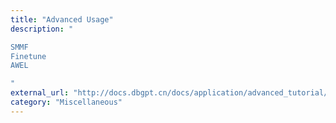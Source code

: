 ```yaml
---
title: "Advanced Usage"
description: "

SMMF
Finetune
AWEL

"
external_url: "http://docs.dbgpt.cn/docs/application/advanced_tutorial/cli"
category: "Miscellaneous"
---
```

